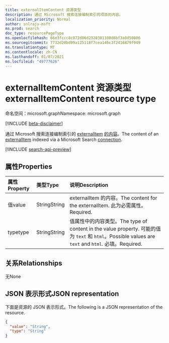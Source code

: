 ```yaml
---
title: externalItemContent 资源类型
description: 通过 Microsoft 搜索连接编制索引的项目的内容。
localization_priority: Normal
author: snlraju-msft
ms.prod: search
doc_type: resourcePageType
ms.openlocfilehash: 66e3fccc8c072d06d2328301100d6bf3a0d50806
ms.sourcegitcommit: 7732d20bd99a125118f7cea146c3f2416879f949
ms.translationtype: MT
ms.contentlocale: zh-CN
ms.lasthandoff: 01/07/2021
ms.locfileid: "49777626"
---
```

# <a name="externalitemcontent-resource-type"></a><span data-ttu-id="b1072-103">externalItemContent 资源类型</span><span class="sxs-lookup"><span data-stu-id="b1072-103">externalItemContent resource type</span></span>

<span data-ttu-id="b1072-104">命名空间：microsoft.graph</span><span class="sxs-lookup"><span data-stu-id="b1072-104">Namespace: microsoft.graph</span></span>

[!INCLUDE [beta-disclaimer](../../includes/beta-disclaimer.md)]

<span data-ttu-id="b1072-105">通过 Microsoft 搜索连接编制索引的 [externalItem](externalitem.md) [的内容](externalconnection.md)。</span><span class="sxs-lookup"><span data-stu-id="b1072-105">The content of an [externalItem](externalitem.md) indexed via a Microsoft Search [connection](externalconnection.md).</span></span>

[!INCLUDE [search-api-preview](../../includes/search-api-preview-signup.md)]

## <a name="properties"></a><span data-ttu-id="b1072-106">属性</span><span class="sxs-lookup"><span data-stu-id="b1072-106">Properties</span></span>

| <span data-ttu-id="b1072-107">属性</span><span class="sxs-lookup"><span data-stu-id="b1072-107">Property</span></span> | <span data-ttu-id="b1072-108">类型</span><span class="sxs-lookup"><span data-stu-id="b1072-108">Type</span></span>   | <span data-ttu-id="b1072-109">说明</span><span class="sxs-lookup"><span data-stu-id="b1072-109">Description</span></span>                                                                                 |
|:---------|:-------|:--------------------------------------------------------------------------------------------|
| <span data-ttu-id="b1072-110">值</span><span class="sxs-lookup"><span data-stu-id="b1072-110">value</span></span>    | <span data-ttu-id="b1072-111">String</span><span class="sxs-lookup"><span data-stu-id="b1072-111">String</span></span> | <span data-ttu-id="b1072-112">externalItem 的内容。</span><span class="sxs-lookup"><span data-stu-id="b1072-112">The content for the externalItem.</span></span> <span data-ttu-id="b1072-113">此为必需属性。</span><span class="sxs-lookup"><span data-stu-id="b1072-113">Required.</span></span>                                                 |
| <span data-ttu-id="b1072-114">type</span><span class="sxs-lookup"><span data-stu-id="b1072-114">type</span></span>     | <span data-ttu-id="b1072-115">String</span><span class="sxs-lookup"><span data-stu-id="b1072-115">String</span></span> | <span data-ttu-id="b1072-116">值属性中的内容类型。</span><span class="sxs-lookup"><span data-stu-id="b1072-116">The type of content in the value property.</span></span> <span data-ttu-id="b1072-117">可能的值为 `text` 和 `html`。</span><span class="sxs-lookup"><span data-stu-id="b1072-117">Possible values are `text` and `html`.</span></span> <span data-ttu-id="b1072-118">必填。</span><span class="sxs-lookup"><span data-stu-id="b1072-118">Required.</span></span> |

## <a name="relationships"></a><span data-ttu-id="b1072-119">关系</span><span class="sxs-lookup"><span data-stu-id="b1072-119">Relationships</span></span>

<span data-ttu-id="b1072-120">无</span><span class="sxs-lookup"><span data-stu-id="b1072-120">None</span></span>

## <a name="json-representation"></a><span data-ttu-id="b1072-121">JSON 表示形式</span><span class="sxs-lookup"><span data-stu-id="b1072-121">JSON representation</span></span>

<span data-ttu-id="b1072-122">下面是资源的 JSON 表示形式。</span><span class="sxs-lookup"><span data-stu-id="b1072-122">The following is a JSON representation of the resource.</span></span>

<!-- {
  "blockType": "resource",
  "optionalProperties": [

  ],
  "@odata.type": "microsoft.graph.externalItemContent"
}-->

```json
{
  "value": "String",
  "type": "String"
}
```

<!-- uuid: 16cd6b66-4b1a-43a1-adaf-3a886856ed98
2019-02-04 14:57:30 UTC -->
<!-- {
  "type": "#page.annotation",
  "description": "externalItemContent resource",
  "keywords": "",
  "section": "documentation",
  "tocPath": "",
  "suppressions": []
}-->


